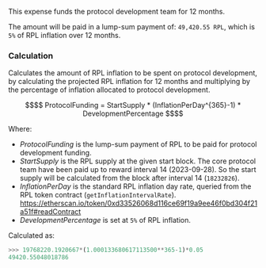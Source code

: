 This expense funds the protocol development team for 12 months.

The amount will be paid in a lump-sum payment of: `49,420.55 RPL`, which is `5%` of RPL inflation over 12 months.

### Calculation 
Calculates the amount of RPL inflation to be spent on protocol development, by calculating the projected RPL inflation for 12 months and multiplying by the percentage of inflation allocated to protocol development.

```math
$$
ProtocolFunding = StartSupply * (InflationPerDay^{365}-1) * DevelopmentPercentage
$$
```

Where:
- $ProtocolFunding$ is the lump-sum payment of RPL to be paid for protocol development funding.
- $StartSupply$ is the RPL supply at the given start block. The core protocol team have been paid up to reward interval 14 (2023-09-28). So the start supply will be calculated from the block after interval 14 (`18232826`). 
- $InflationPerDay$ is the standard RPL inflation day rate, queried from the RPL token contract (`getInflationIntervalRate`).
  https://etherscan.io/token/0xd33526068d116ce69f19a9ee46f0bd304f21a51f#readContract 
- $DevelopmentPercentage$ is set at `5%` of RPL inflation.

Calculated as:

```python
>>> 19768220.1920667*(1.000133680617113500**365-1)*0.05
49420.55048018786
```

